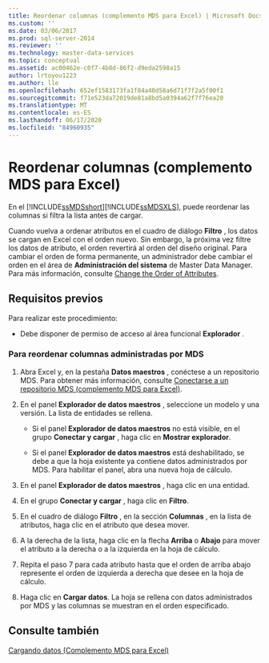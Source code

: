 ```yaml
---
title: Reordenar columnas (complemento MDS para Excel) | Microsoft Docs
ms.custom: ''
ms.date: 03/06/2017
ms.prod: sql-server-2014
ms.reviewer: ''
ms.technology: master-data-services
ms.topic: conceptual
ms.assetid: ac00462e-c0f7-4b8d-86f2-d9eda2598a15
author: lrtoyou1223
ms.author: lle
ms.openlocfilehash: 652ef1583173fa1f84a40d58a6d71f7f2a5f00f1
ms.sourcegitcommit: f71e523da72019de81a8bd5a0394a62f7f76ea20
ms.translationtype: MT
ms.contentlocale: es-ES
ms.lasthandoff: 06/17/2020
ms.locfileid: "84960935"
---
```

# <a name="reorder-columns-mds-add-in-for-excel"></a>Reordenar columnas (complemento MDS para Excel)
  En el [!INCLUDE[ssMDSshort](../../includes/ssmdsshort-md.md)][!INCLUDE[ssMDSXLS](../../includes/ssmdsxls-md.md)], puede reordenar las columnas si filtra la lista antes de cargar.  
  
 Cuando vuelva a ordenar atributos en el cuadro de diálogo **Filtro** , los datos se cargan en Excel con el orden nuevo. Sin embargo, la próxima vez filtre los datos de atributo, el orden revertirá al orden del diseño original. Para cambiar el orden de forma permanente, un administrador debe cambiar el orden en el área de **Administración del sistema** de Master Data Manager. Para más información, consulte [Change the Order of Attributes](../change-the-order-of-attributes.md).  
  
## <a name="prerequisites"></a>Requisitos previos  
 Para realizar este procedimiento:  
  
-   Debe disponer de permiso de acceso al área funcional **Explorador** .  
  
### <a name="to-reorder-mds-managed-columns"></a>Para reordenar columnas administradas por MDS  
  
1.  Abra Excel y, en la pestaña **Datos maestros** , conéctese a un repositorio MDS. Para obtener más información, consulte [Conectarse a un repositorio MDS &#40;complemento MDS para Excel&#41;](connect-to-an-mds-repository-mds-add-in-for-excel.md).  
  
2.  En el panel **Explorador de datos maestros** , seleccione un modelo y una versión. La lista de entidades se rellena.  
  
    -   Si el panel **Explorador de datos maestros** no está visible, en el grupo **Conectar y cargar** , haga clic en **Mostrar explorador**.  
  
    -   Si el panel **Explorador de datos maestros** está deshabilitado, se debe a que la hoja existente ya contiene datos administrados por MDS. Para habilitar el panel, abra una nueva hoja de cálculo.  
  
3.  En el panel **Explorador de datos maestros** , haga clic en una entidad.  
  
4.  En el grupo **Conectar y cargar** , haga clic en **Filtro**.  
  
5.  En el cuadro de diálogo **Filtro** , en la sección **Columnas** , en la lista de atributos, haga clic en el atributo que desea mover.  
  
6.  A la derecha de la lista, haga clic en la flecha **Arriba** o **Abajo** para mover el atributo a la derecha o a la izquierda en la hoja de cálculo.  
  
7.  Repita el paso 7 para cada atributo hasta que el orden de arriba abajo represente el orden de izquierda a derecha que desee en la hoja de cálculo.  
  
8.  Haga clic en **Cargar datos**. La hoja se rellena con datos administrados por MDS y las columnas se muestran en el orden especificado.  
  
## <a name="see-also"></a>Consulte también  
 [Cargando datos &#40;Complemento MDS para Excel&#41;](overview-exporting-data-to-excel-mds-add-in-for-excel.md)  
  
  
